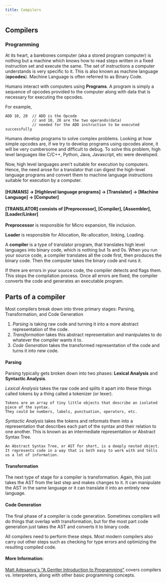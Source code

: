 ```yaml
---
title: Compilers
---
```

## Compilers

### Programming
At its heart, a barebones computer (aka a stored program computer) is nothing but a machine which knows how to read steps written in a fixed instruction set and execute the same. The set of instructions a computer understands is very specific to it. This is also known as machine language (**opcodes**). Machine Language is often referred to as Binary Code.

Humans interact with computers using **Programs**. A program is simply a sequence of opcodes provided to the computer along with data that is necessary for executing the opcodes. 

For example,
```
ADD 10, 20  // ADD is the Opcode 
            // and 10, 20 are the two operands(data) 
            // needed for the ADD instruction to be executed successfully
```
Humans develop programs to solve complex problems. Looking at how simple opcodes are, if we try to develop programs using opcodes alone, it will be very cumbersome and difficult to debug. To solve this problem, high level languages like C/C++, Python, Java, Javascript, etc were developed. 

Now, high level languages aren't suitable for execution by computers. Hence, the need arose for a translator that can digest the high-level language programs and convert them to machine language instructions suitable for execution by a computer.

#### [HUMANS] -> [Highlevel language programs] -> [Translator] -> [Machine Language] -> [Computer]

#### [TRANSLATOR] consists of [Preprocessor], [Compiler], [Assembler], [Loader/Linker] 

**Preprocessor** is responsible for Micro expansion, file inclusion.

**Loader** is responsible for Allocation, Re-allocation, linking, Loading.

A **compiler** is a type of translator program, that translates high level languages into binary code, which is nothing but 1s and 0s. When you run your source code, a compiler translates all the code first, then produces the binary code. Then the computer takes the binary code and runs it.

If there are errors in your source code, the compiler detects and flags them. This stops the compilation process. Once all errors are fixed, the compiler converts the code and generates an executable program.

## Parts of a compiler
Most compilers break down into three primary stages: Parsing, Transformation, and Code Generation

1. *Parsing* is taking raw code and turning it into a more abstract representation of the code.
2. *Transformation* takes this abstract representation and manipulates to do whatever the compiler wants it to.
3. *Code Generation* takes the transformed representation of the code and turns it into new code.

#### Parsing
Parsing typically gets broken down into two phases: **Lexical Analysis** and **Syntactic Analysis**.

*Lexical Analysis* takes the raw code and splits it apart into these things called tokens by a thing called a tokenizer (or lexer).
```
Tokens are an array of tiny little objects that describe an isolated piece of the syntax. 
They could be numbers, labels, punctuation, operators, etc.
```

*Syntactic Analysis* takes the tokens and reformats them into a representation that describes each part of the syntax 
and their relation to one another. This is known as an intermediate representation or Abstract Syntax Tree.
```
An Abstract Syntax Tree, or AST for short, is a deeply nested object.
It represents code in a way that is both easy to work with and tells us a lot of information.
```
#### Transformation
The next type of stage for a compiler is transformation. Again, this just takes the AST from the last step and makes changes to it. 
It can manipulate the AST in the same language or it can translate it into an entirely new language.

#### Code Generation
The final phase of a compiler is code generation. Sometimes compilers will do things that overlap with transformation, but for the most part code generation just takes the AST and converts it to binary code.

All compilers need to perform these steps. Most modern compilers also carry out other steps such as checking for type errors and optimizing the resulting compiled code.

#### More Information:
<a href='https://medium.freecodecamp.org/a-gentler-introduction-to-programming-707453a79ee8' target='_blank' rel='nofollow'>Matt Adesanya's "A Gentler Introduction to Programming"</a> covers compilers vs. interpreters, along with other basic programming concepts.
